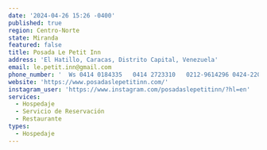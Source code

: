 ```yaml
---
date: '2024-04-26 15:26 -0400'
published: true
region: Centro-Norte
state: Miranda
featured: false
title: Posada Le Petit Inn
address: 'El Hatillo, Caracas, Distrito Capital, Venezuela'
email: le.petit.inn@gmail.com
phone_number: '  Ws 0414 0184335   0414 2723310   0212-9614296 0424-2203388'
website: 'https://www.posadaslepetitinn.com/'
instagram_user: 'https://www.instagram.com/posadaslepetitinn/?hl=en'
services:
  - Hospedaje
  - Servicio de Reservación
  - Restaurante
types:
  - Hospedaje
---
```


